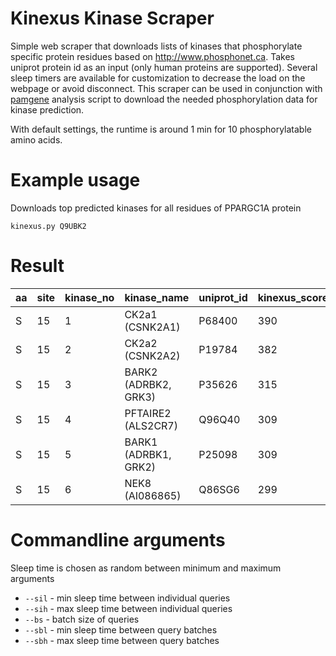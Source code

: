 # Kinexus Kinase Scraper
Simple web scraper that downloads lists of kinases that phosphorylate specific
protein residues based on http://www.phosphonet.ca. Takes uniprot protein id as
an input (only human proteins are supported). Several sleep timers are available
for customization to decrease the load on the webpage or avoid disconnect.
This scraper can be used in conjunction with [pamgene](https://github.com/icervenka/pamgene_analysis) analysis script to download
the needed phosphorylation data for kinase prediction.

With default settings, the runtime is around 1 min for 10 phosphorylatable amino acids.

# Example usage
Downloads top predicted kinases for all residues of PPARGC1A protein

`
kinexus.py Q9UBK2
`

# Result
| aa | site | kinase_no | kinase_name          | uniprot_id | kinexus_score | kinexus_score_v2 |
|----|------|-----------|----------------------|------------|---------------|------------------|
| S  | 15   | 1         | CK2a1 (CSNK2A1)      | P68400     | 390           | 250              |
| S  | 15   | 2         | CK2a2 (CSNK2A2)      | P19784     | 382           | 245              |
| S  | 15   | 3         | BARK2 (ADRBK2, GRK3) | P35626     | 315           | 202              |
| S  | 15   | 4         | PFTAIRE2 (ALS2CR7)   | Q96Q40     | 309           | 199              |
| S  | 15   | 5         | BARK1 (ADRBK1, GRK2) | P25098     | 309           | 198              |
| S  | 15   | 6         | NEK8 (AI086865)      | Q86SG6     | 299           | 192              |


# Commandline arguments
Sleep time is chosen as random between minimum and maximum arguments

- `--sil` - min sleep time between individual queries
- `--sih` - max sleep time between individual queries
- `--bs` - batch size of queries
- `--sbl` - min sleep time between query batches
- `--sbh` - max sleep time between query batches
